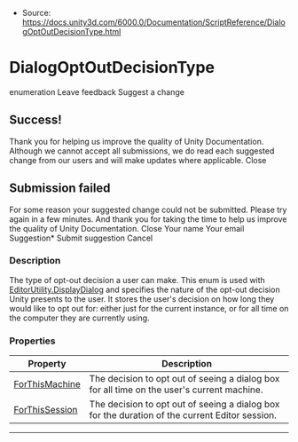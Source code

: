 * Source: https://docs.unity3d.com/6000.0/Documentation/ScriptReference/DialogOptOutDecisionType.html

# DialogOptOutDecisionType
enumeration
Leave feedback
Suggest a change
## Success!
Thank you for helping us improve the quality of Unity Documentation. Although we cannot accept all submissions, we do read each suggested change from our users and will make updates where applicable.
Close
## Submission failed
For some reason your suggested change could not be submitted. Please <a>try again</a> in a few minutes. And thank you for taking the time to help us improve the quality of Unity Documentation.
Close
Your name Your email Suggestion* Submit suggestion
Cancel
### Description
The type of opt-out decision a user can make.
This enum is used with [EditorUtility.DisplayDialog](https://docs.unity3d.com/6000.0/Documentation/ScriptReference/EditorUtility.DisplayDialog.html) and specifies the nature of the opt-out decision Unity presents to the user. It stores the user's decision on how long they would like to opt out for: either just for the current instance, or for all time on the computer they are currently using.
### Properties
Property | Description  
---|---  
[ForThisMachine](https://docs.unity3d.com/6000.0/Documentation/ScriptReference/DialogOptOutDecisionType.ForThisMachine.html) | The decision to opt out of seeing a dialog box for all time on the user's current machine.  
[ForThisSession](https://docs.unity3d.com/6000.0/Documentation/ScriptReference/DialogOptOutDecisionType.ForThisSession.html) | The decision to opt out of seeing a dialog box for the duration of the current Editor session.  
* * *
